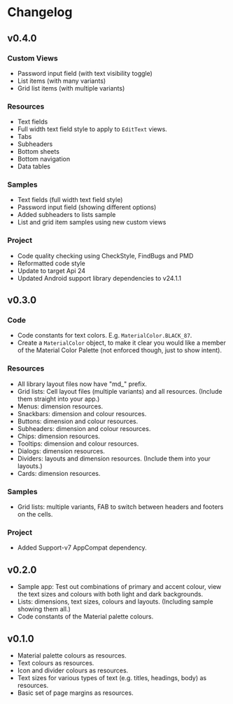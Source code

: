 # Changelog

## v0.4.0

### Custom Views

- Password input field (with text visibility toggle)
- List items (with many variants)
- Grid list items (with multiple variants)

### Resources

- Text fields
- Full width text field style to apply to `EditText` views.
- Tabs
- Subheaders
- Bottom sheets
- Bottom navigation
- Data tables

### Samples

- Text fields (full width text field style)
- Password input field (showing different options)
- Added subheaders to lists sample
- List and grid item samples using new custom views

### Project

- Code quality checking using CheckStyle, FindBugs and PMD
- Reformatted code style
- Update to target Api 24
- Updated Android support library dependencies to v24.1.1

## v0.3.0

### Code

- Code constants for text colors. E.g. `MaterialColor.BLACK_87`.
- Create a `MaterialColor` object, to make it clear you would like a member of the Material Color Palette (not enforced though, just to show intent).

### Resources

- All library layout files now have "md_" prefix.
- Grid lists: Cell layout files (multiple variants) and all resources. (Include them straight into your app.)
- Menus: dimension resources.
- Snackbars: dimension and colour resources.
- Buttons: dimension and colour resources.
- Subheaders: dimension and colour resources.
- Chips: dimension resources.
- Tooltips: dimension and colour resources.
- Dialogs: dimension resources.
- Dividers: layouts and dimension resources. (Include them into your layouts.)
- Cards: dimension resources.

### Samples

- Grid lists: multiple variants, FAB to switch between headers and footers on the cells.

### Project

- Added Support-v7 AppCompat dependency.


## v0.2.0

- Sample app: Test out combinations of primary and accent colour, view the text sizes and colours with both light and dark backgrounds.
- Lists: dimensions, text sizes, colours and layouts. (Including sample showing them all.)
- Code constants of the Material palette colours.


## v0.1.0

- Material palette colours as resources.
- Text colours as resources.
- Icon and divider colours as resources.
- Text sizes for various types of text (e.g. titles, headings, body) as resources.
- Basic set of page margins as resources.
